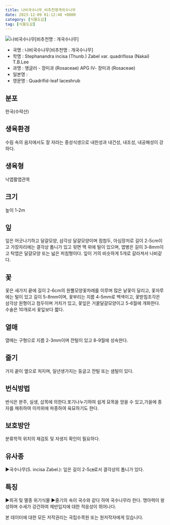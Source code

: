 ```yaml
---
title: 나비국수나무_비추천명개국수나무
date: 2023-12-09 01:12:48 +0800
category: [식물도감]
tag: [식물도감]
---
```




![나비국수나무[비추천명 : 개국수나무]](/fileUpload/plants/basic/Rosaceae/Stephanandra/13243/13243_4_th2.JPG)
- 국명 : 나비국수나무[비추천명 : 개국수나무]
- 학명 : Stephanandra incisa (Thunb.) Zabel var. quadrifissa (Nakai) T.B.Lee
- 과명 : 앵글러 - 장미과 (Rosaceae) APG Ⅳ- 장미과 (Rosaceae)
- 일본명 : 
- 영문명 : Quadrifid-leaf laceshrub


## 분포
한국(수락산) 
## 생육환경
수림 속의 음지에서도 잘 자라는 중성식생으로 내한성과 내건성, 내조성, 내공해성이 강하다.
## 생육형
낙엽활엽관목
## 크기
높이 1-2m
## 잎
잎은 어긋나기하고 달걀모양, 삼각상 달걀모양이며 점첨두, 아심장저로 길이 2-5cm이고 가장자리에는 결각상 톱니가 있고 뒷면 맥 위에 털이 있으며, 엽병은 길이 3-8mm이고 탁엽은 달걀모양 또는 넓은 피침형이다. 잎이 거의 비슷하게 5개로 갈라져서 나비같다. 
## 꽃
꽃은 새가지 끝에 길이 2-6cm의 원뿔모양꽃차례를 이루며 많은 낱꽃이 달리고, 꽃자루에는 털이 있고 길이 5-8mm이며, 꽃부리는 지름 4-5mm로 백색이고, 꽃받침조각은 삼각상 원형이고 첨두이며 거치가 있고, 꽃잎은 거꿀달걀모양이고 5-6월에 개화한다. 수술은 10개로서 꽃잎보다 짧다.
## 열매
열매는 구형으로 지름 2-3mm이며 잔털이 있고 8-9월에 성숙한다.
## 줄기
가지 끝이 옆으로 처지며, 일년생가지는 둥글고 잔털 또는 샘털이 있다.
## 번식방법
번식은 분주, 실생, 삽목에 의한다.포기나누기하여 쉽게 묘목을 얻을 수 있고,가을에 종자를 채취하여 이끼위에 파종하여 육묘하기도 한다.
## 보호방안
분류학적 위치의 재검토 및 자생지 확인이 필요하다.
## 유사종
▶국수나무(S. incisa Zabel.): 잎은 길이 2-5㎝로서 결각상의 톱니가 있다.
## 특징
▶희귀 및 멸종 위기식물▶줄기의 속이 국수와 같다 하여 국수나무라 한다. 맹아력이 왕성하며 수세가 강건하여 제반입지에 대한 적응성이 뛰어나다.






본 데이터에 대한 모든 저작권리는 국립수목원 또는 원저작자에게 있습니다.
